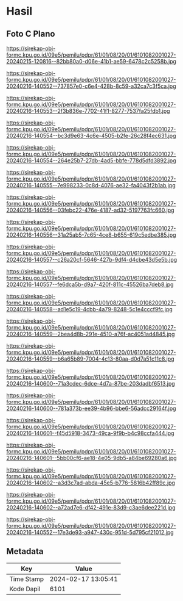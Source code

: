# Hasil

## Foto C Plano

https://sirekap-obj-formc.kpu.go.id/09e5/pemilu/pdpr/61/01/08/20/01/6101082001027-20240215-120816--82bb80a0-d06e-41b1-ae59-6478c2c5258b.jpg

https://sirekap-obj-formc.kpu.go.id/09e5/pemilu/pdpr/61/01/08/20/01/6101082001027-20240216-140552--737857e0-c6e4-428b-8c59-a32ca7c3f5ca.jpg

https://sirekap-obj-formc.kpu.go.id/09e5/pemilu/pdpr/61/01/08/20/01/6101082001027-20240216-140553--2f3b836e-7702-41f1-8277-7537fa25fdb1.jpg

https://sirekap-obj-formc.kpu.go.id/09e5/pemilu/pdpr/61/01/08/20/01/6101082001027-20240216-140554--bc3d9e63-4c6e-4505-b2fe-26c28f4ec631.jpg

https://sirekap-obj-formc.kpu.go.id/09e5/pemilu/pdpr/61/01/08/20/01/6101082001027-20240216-140554--264e25b7-27db-4ad5-bbfe-778d5dfd3892.jpg

https://sirekap-obj-formc.kpu.go.id/09e5/pemilu/pdpr/61/01/08/20/01/6101082001027-20240216-140555--7e998233-0c8d-4076-ae32-fa4043f2b1ab.jpg

https://sirekap-obj-formc.kpu.go.id/09e5/pemilu/pdpr/61/01/08/20/01/6101082001027-20240216-140556--03febc22-476e-4187-ad32-5197763fc660.jpg

https://sirekap-obj-formc.kpu.go.id/09e5/pemilu/pdpr/61/01/08/20/01/6101082001027-20240216-140556--31a25ab5-7c65-4ce8-b655-619c5edbe385.jpg

https://sirekap-obj-formc.kpu.go.id/09e5/pemilu/pdpr/61/01/08/20/01/6101082001027-20240216-140557--c26a20cf-5646-427b-9df4-d4cbe43d5e5b.jpg

https://sirekap-obj-formc.kpu.go.id/09e5/pemilu/pdpr/61/01/08/20/01/6101082001027-20240216-140557--fe6dca5b-d9a7-420f-811c-45526ba7deb8.jpg

https://sirekap-obj-formc.kpu.go.id/09e5/pemilu/pdpr/61/01/08/20/01/6101082001027-20240216-140558--ad1e5c19-4cbb-4a79-8248-5c1e4cccf9fc.jpg

https://sirekap-obj-formc.kpu.go.id/09e5/pemilu/pdpr/61/01/08/20/01/6101082001027-20240216-140559--2bea4d8b-291e-4510-a76f-ac4051ad4845.jpg

https://sirekap-obj-formc.kpu.go.id/09e5/pemilu/pdpr/61/01/08/20/01/6101082001027-20240216-140559--b6a65b89-7004-4c13-80aa-d0d7a51c11c8.jpg

https://sirekap-obj-formc.kpu.go.id/09e5/pemilu/pdpr/61/01/08/20/01/6101082001027-20240216-140600--71a3cdec-6dce-4d7a-87be-203dadbf6513.jpg

https://sirekap-obj-formc.kpu.go.id/09e5/pemilu/pdpr/61/01/08/20/01/6101082001027-20240216-140600--781a373b-ee39-4b96-bbe6-56adcc29164f.jpg

https://sirekap-obj-formc.kpu.go.id/09e5/pemilu/pdpr/61/01/08/20/01/6101082001027-20240216-140601--f45d5918-3473-49ca-9f9b-b4c98ccfa444.jpg

https://sirekap-obj-formc.kpu.go.id/09e5/pemilu/pdpr/61/01/08/20/01/6101082001027-20240216-140601--5bb00cf6-ae18-4e05-9db5-a84be69280a6.jpg

https://sirekap-obj-formc.kpu.go.id/09e5/pemilu/pdpr/61/01/08/20/01/6101082001027-20240216-140602--a3d3c7ad-abda-45e5-b776-5816b42ff89c.jpg

https://sirekap-obj-formc.kpu.go.id/09e5/pemilu/pdpr/61/01/08/20/01/6101082001027-20240216-140602--a72ad7e6-df42-491e-83d9-c3ae6dee221d.jpg

https://sirekap-obj-formc.kpu.go.id/09e5/pemilu/pdpr/61/01/08/20/01/6101082001027-20240216-140552--17e3de93-a947-430c-951d-5d795cf21012.jpg


## Metadata

| Key        | Value               |
| ---------- | ------------------- |
| Time Stamp | 2024-02-17 13:05:41 |
| Kode Dapil | 6101                |




